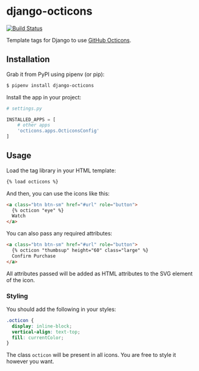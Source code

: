 # django-octicons

[![Build Status](https://travis-ci.org/sanketsaurav/django-octicons.svg?branch=master)](https://travis-ci.org/sanketsaurav/django-octicons)

Template tags for Django to use [GitHub Octicons](https://octicons.github.com/).

## Installation

Grab it from PyPI using pipenv (or pip):

```sh
$ pipenv install django-octicons
```

Install the app in your project:

```python
# settings.py

INSTALLED_APPS = [
    # other apps
    'octicons.apps.OcticonsConfig'
]
```

## Usage

Load the tag library in your HTML template:

```html
{% load octicons %}
```

And then, you can use the icons like this:

```html
<a class="btn btn-sm" href="#url" role="button">
  {% octicon "eye" %}
  Watch
</a>
```

You can also pass any required attributes:

```html
<a class="btn btn-sm" href="#url" role="button">
  {% octicon "thumbsup" height="60" class="large" %}
  Confirm Purchase
</a>
```

All attributes passed will be added as HTML attributes to the SVG element
of the icon.

### Styling

You should add the following in your styles:

```css
.octicon {
  display: inline-block;
  vertical-align: text-top;
  fill: currentColor;
}
```

The class `octicon` will be present in all icons. You are free to style it however you want.
